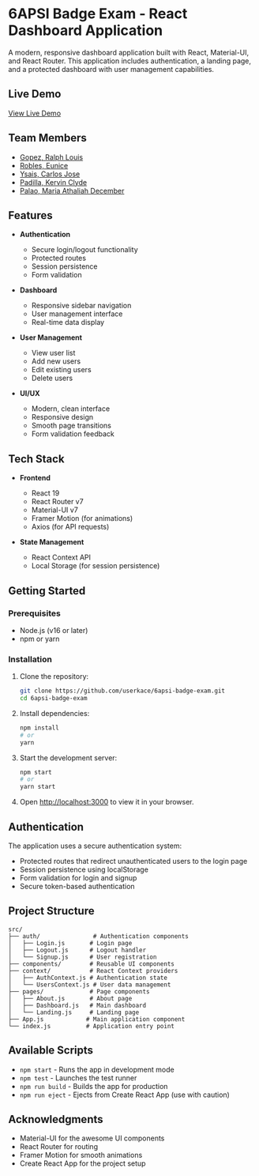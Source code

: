 # 6APSI Badge Exam - React Dashboard Application

A modern, responsive dashboard application built with React, Material-UI, and React Router. This application includes authentication, a landing page, and a protected dashboard with user management capabilities.

## Live Demo

[View Live Demo](https://badge-exam.vercel.app/)

## Team Members

- [Gopez, Ralph Louis](https://github.com/sevora)
- [Robles, Eunice](https://github.com/EuniceRobles)
- [Ysais, Carlos Jose](https://github.com/cbysais)
- [Padilla, Kervin Clyde](https://github.com/userkace)
- [Palao, Maria Athaliah December](https://github.com/jupiterhal)

## Features

- **Authentication**
  - Secure login/logout functionality
  - Protected routes
  - Session persistence
  - Form validation

- **Dashboard**
  - Responsive sidebar navigation
  - User management interface
  - Real-time data display

- **User Management**
  - View user list
  - Add new users
  - Edit existing users
  - Delete users

- **UI/UX**
  - Modern, clean interface
  - Responsive design
  - Smooth page transitions
  - Form validation feedback

## Tech Stack

- **Frontend**
  - React 19
  - React Router v7
  - Material-UI v7
  - Framer Motion (for animations)
  - Axios (for API requests)

- **State Management**
  - React Context API
  - Local Storage (for session persistence)

## Getting Started

### Prerequisites

- Node.js (v16 or later)
- npm or yarn

### Installation

1. Clone the repository:

    ```bash
    git clone https://github.com/userkace/6apsi-badge-exam.git
    cd 6apsi-badge-exam
    ```

2. Install dependencies:

    ```bash
    npm install
    # or
    yarn
    ```

3. Start the development server:

    ```bash
    npm start
    # or
    yarn start
    ```

4. Open [http://localhost:3000](http://localhost:3000) to view it in your browser.

## Authentication

The application uses a secure authentication system:

- Protected routes that redirect unauthenticated users to the login page
- Session persistence using localStorage
- Form validation for login and signup
- Secure token-based authentication

## Project Structure

```
src/
├── auth/               # Authentication components
│   ├── Login.js       # Login page
│   ├── Logout.js      # Logout handler
│   └── Signup.js      # User registration
├── components/        # Reusable UI components
├── context/           # React Context providers
│   ├── AuthContext.js # Authentication state
│   └── UsersContext.js # User data management
├── pages/             # Page components
│   ├── About.js       # About page
│   ├── Dashboard.js   # Main dashboard
│   └── Landing.js     # Landing page
├── App.js            # Main application component
└── index.js          # Application entry point
```

## Available Scripts

- `npm start` - Runs the app in development mode
- `npm test` - Launches the test runner
- `npm run build` - Builds the app for production
- `npm run eject` - Ejects from Create React App (use with caution)

## Acknowledgments

- Material-UI for the awesome UI components
- React Router for routing
- Framer Motion for smooth animations
- Create React App for the project setup
